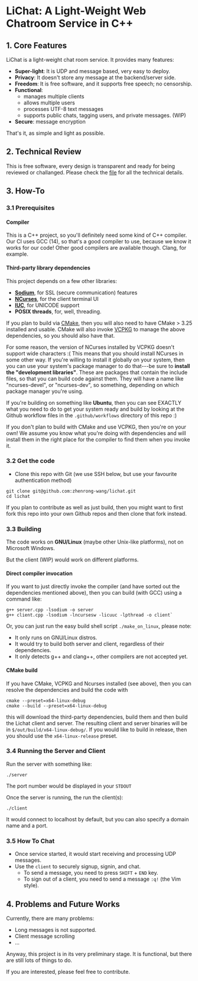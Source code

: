 # LiChat: A Light-Weight Web Chatroom Service in C++

## 1. Core Features

LiChat is a light-weight chat room service. It provides many features:

- **Super-light**: It is UDP and message based, very easy to deploy.
- **Privacy**: It doesn't store any message at the backend/server side.
- **Freedom**: It is free software, and it supports free speech; no censorship.
- **Functional**:
  - manages multiple clients
  - allows multiple users
  - processes UTF-8 text messages
  - supports public chats, tagging users, and private messages. (WIP)
- **Secure**: message encryption

That's it, as simple and light as possible.

## 2. Technical Review

This is free software, every design is transparent and ready for being reviewed or challanged. Please check the [file](./secure_udp_comm) for all the technical details.

## 3. How-To

### 3.1 Prerequisites
#### Compiler
This is a C++ project, so you'll definitely need some kind of C++ compiler. Our CI uses GCC (14), so that's a good compiler to use, because we know it works for our code! Other good compilers are available though. Clang, for example.

#### Third-party library dependencies
This project depends on a few other libraries:
* [**Sodium**](https://doc.libsodium.org/), for SSL (secure communication) features
* [**NCurses**](https://invisible-island.net/ncurses/announce.html), for the client terminal UI
* [**IUC**](https://icu.unicode.org/), for UNICODE support
* **POSIX threads**, for, well, threading.

If you plan to build via [CMake](https://cmake.org/download/), then you will also need to have CMake > 3.25 installed and usable. CMake will also invoke [VCPKG](https://github.com/microsoft/vcpkg) to manage the above dependencies, so you should also have that.

For some reason, the version of NCurses installed by VCPKG doesn't support wide characters :( This means that you should install NCurses in some other way. If you're willing to install it globally on your system, then you can use your system's package manager to do that---be sure to **install the "development libraries"**. These are packages that contain the include files, so that you can build code against them. They will have a name like "ncurses-devel", or "ncurses-dev", so something, depending on which package manager you're using.

If you're building on something like **Ubuntu**, then you can see EXACTLY what you need to do to get your system ready and build by looking at the Github workflow files in the `.github/workflows` directory of this repo :) 

If you don't plan to build with CMake and use VCPKG, then you're on your own! We assume you know what you're doing with dependencies and will install them in the right place for the compiler to find them when you invoke it.

### 3.2 Get the code
* Clone this repo with Git (we use SSH below, but use your favourite authentication method)
```shell
git clone git@github.com:zhenrong-wang/lichat.git
cd lichat
```

If you plan to contribute as well as just build, then you might want to first fork this repo into your own Github repos and then clone that fork instead.
### 3.3 Building

The code works on **GNU/Linux** (maybe other Unix-like platforms), not on Microsoft Windows. 

But the client (WIP) would work on different platforms.

#### Direct compiler invocation
If you want to just directly invoke the compiler (and have sorted out the dependencies mentioned above), then you can build (with GCC) using a command like:
```shell
g++ server.cpp -lsodium -o server
g++ client.cpp -lsodium -lncursesw -licuuc -lpthread -o client`
```
Or, you can just run the easy build shell script `./make_on_linux`, please note:

- It only runs on GNU/Linux distros.
- It would try to build both server and client, regardless of their dependencies.
- It only detects g++ and clang++, other compilers are not accepted yet.

#### CMake build
If you have CMake, VCPKG and Ncurses installed (see above), then you can resolve the dependencies and build the code with
```shell
cmake --preset=x64-linux-debug
cmake --build --preset=x64-linux-debug
```
this will download the third-party dependencies, build them and then build the Lichat client and server. The resulting client and server binaries will be in `$/out/build/x64-linux-debug/`.  If you would like to build in release, then you should use the `x64-linux-release` preset.

### 3.4 Running the Server and Client
Run the server with something like:
```shell
./server
```
The port number would be displayed in your `STDOUT`

Once the server is running, the run the client(s):
```shell
./client
```

It would connect to localhost by default, but you can also specify a domain name and a port.

### 3.5 How To Chat

- Once service started, it would start receiving and processing UDP messages.
- Use the `client` to securely signup, signin, and chat.
  - To send a message, you need to press `SHIFT` + `END` key.
  - To sign out of a client, you need to send a message `:q!` (the Vim style).

## 4. Problems and Future Works

Currently, there are many problems:

- Long messages is not supported.
- Client message scrolling
- ...

Anyway, this project is in its very preliminary stage. It is functional, but there are still lots of things to do. 

If you are interested, please feel free to contribute.